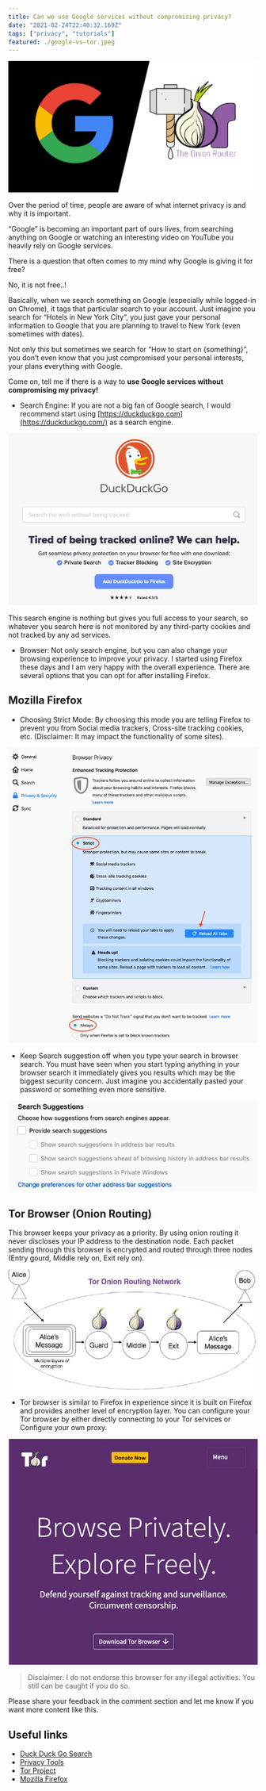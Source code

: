 ```yaml
---
title: Can we use Google services without compromising privacy?
date: "2021-02-24T22:40:32.169Z"
tags: ["privacy", "tutorials"]
featured: ./google-vs-tor.jpeg
---
```


![Google vs Tor](./google-vs-tor.jpeg)

Over the period of time, people are aware of what internet privacy is and why it is important.

“Google” is becoming an important part of ours lives, from searching anything on Google or watching an interesting video on YouTube you heavily rely on Google services.

There is a question that often comes to my mind why Google is giving it for free?

No, it is not free..!

Basically, when we search something on Google (especially while logged-in on Chrome), it tags that particular search to your account. Just imagine you search for “Hotels in New York City”, you just gave your personal information to Google that you are planning to travel to New York (even sometimes with dates).

Not only this but sometimes we search for “How to start on {something}”, you don’t even know that you just compromised your personal interests, your plans everything with Google.

Come on, tell me if there is a way to **use Google services without compromising my privacy!**

- Search Engine: If you are not a big fan of Google search, I would recommend start using [https://duckduckgo.com](https://duckduckgo.com/) as a search engine.

![duckduckgo-website](./duckduckgo-website.jpeg)

This search engine is nothing but gives you full access to your search, so whatever you search here is not monitored by any third-party cookies and not tracked by any ad services.

- Browser: Not only search engine, but you can also change your browsing experience to improve your privacy. I started using Firefox these days and I am very happy with the overall experience. There are several options that you can opt for after installing Firefox.

## Mozilla Firefox
- Choosing Strict Mode: By choosing this mode you are telling Firefox to prevent you from Social media trackers, Cross-site tracking cookies, etc. (Disclaimer: It may impact the functionality of some sites).

![firefox-settings](./firefox-settings.jpeg)

- Keep Search suggestion off when you type your search in browser search. You must have seen when you start typing anything in your browser search it immediately gives you results which may be the biggest security concern. Just imagine you accidentally pasted your password or something even more sensitive.

![search-suggestion](./search-suggestion.jpeg)

## Tor Browser (Onion Routing)
This browser keeps your privacy as a priority. By using onion routing it never discloses your IP address to the destination node. Each packet sending through this browser is encrypted and routed through three nodes (Entry gourd, Middle rely on, Exit rely on).

![tor-browser](./tor-browser.jpeg)

- Tor browser is similar to Firefox in experience since it is built on Firefox and provides another level of encryption layer. You can configure your Tor browser by either directly connecting to your Tor services or Configure your own proxy.

![tor](./tor.jpeg)

> Disclaimer: I do not endorse this browser for any illegal activities. You still can be caught if you do so.

Please share your feedback in the comment section and let me know if you want more content like this.

## Useful links
- [Duck Duck Go Search](https://duckduckgo.com/)
- [Privacy Tools](https://privacytools.io/)
- [Tor Project](https://www.torproject.org/)
- [Mozilla Firefox](https://www.mozilla.org/en-US/firefox/)